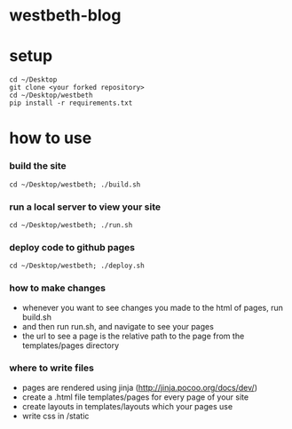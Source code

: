 # westbeth-blog

# setup

```
cd ~/Desktop
git clone <your forked repository> 
cd ~/Desktop/westbeth
pip install -r requirements.txt
```

# how to use

### build the site
```cd ~/Desktop/westbeth; ./build.sh```

### run a local server to view your site
```cd ~/Desktop/westbeth; ./run.sh```

### deploy code to github pages
```cd ~/Desktop/westbeth; ./deploy.sh```

### how to make changes
- whenever you want to see changes you made to the html of pages, run build.sh
- and then run run.sh, and navigate to see your pages
- the url to see a page is the relative path to the page from the templates/pages directory

### where to write files
- pages are rendered using jinja (http://jinja.pocoo.org/docs/dev/)
- create a .html file templates/pages for every page of your site
- create layouts in templates/layouts which your pages use 
- write css in /static
